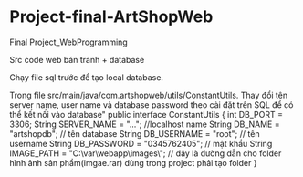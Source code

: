 # Project-final-ArtShopWeb

Final Project_WebProgramming

Src code web bán tranh + database
 
Chạy file sql trước để tạo local database.

Trong file src/main/java/com.artshopweb/utils/ConstantUtils.
    Thay đổi tên server name, user name và database password theo cài đặt trên SQL để có thể kết nối vào database"
    public interface ConstantUtils {
    int DB_PORT = 3306;
    String SERVER_NAME = "...";  //localhost name
    String DB_NAME = "artshopdb"; // tên database
    String DB_USERNAME = "root"; // tên username
    String DB_PASSWORD = "0345762405"; // mật khẩu
    String IMAGE_PATH = "C:\\var\\webapp\\images\\"; // đây là đường dẫn cho folder hình ảnh sản phẩm(imgae.rar) dùng trong project phải tạo folder 
}
